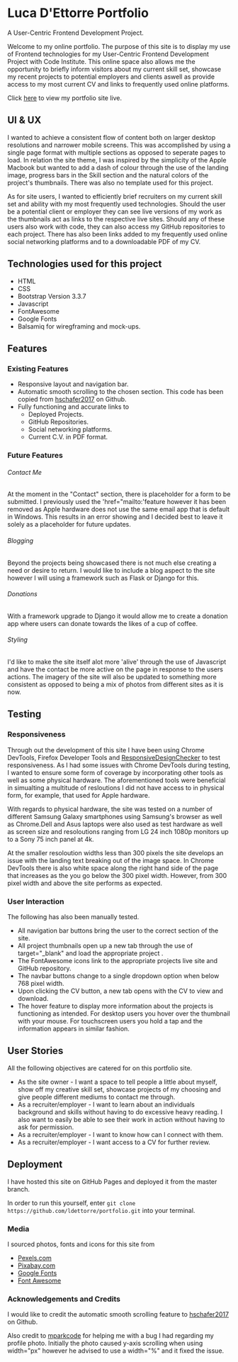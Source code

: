 # Luca D'Ettorre Portfolio
A User-Centric Frontend Development Project.

Welcome to my online portfolio. The purpose of this site is to display my use of Frontend technologies for my User-Centric Frontend Development Project with Code Institute. This online space also allows me the opportunity to briefly inform visitors about my current skill set, showcase my recent projects to potential employers and clients aswell as provide access to my most current CV and links to frequently used online platforms.

Click [here](https://ldettorre.github.io/portfolio/) to view my portfolio site live.


## UI & UX 

I wanted to achieve a consistent flow of content both on larger desktop resolutions and narrower mobile screens. This was accomplished by using a single page format with multiple sections as opposed to seperate pages to load. In relation the site theme, I was inspired by the simplicity of the Apple Macbook but wanted to add a dash of colour through the use of the landing image, progress bars in the Skill section and the natural colors of the project's thumbnails. There was also no template used for this project.

As for site users, I wanted to efficiently brief recruiters on my current skill set and ability with my most frequently used technologies. Should the user be a potential client or employer they can see live versions of my work as the thumbnails act as links to the respective live sites. Should any of these users also work with code, they can also access my GitHub repositories to each project. There has also been links added to my frequently used online social networking platforms and to a downloadable PDF of my CV.


## Technologies used for this project
* HTML
* CSS
* Bootstrap Version 3.3.7
* Javascript
* FontAwesome
* Google Fonts 
* Balsamiq for wiregframing and mock-ups.


## Features

### Existing Features
* Responsive layout and navigation bar.
* Automatic smooth scrolling to the chosen section. This code has been copied from [hschafer2017](https://github.com/hschafer2017/HSCHAFER-Portfolio/blob/master/assets/js/index.js) on Github.
* Fully functioning and accurate links to 
    * Deployed Projects.
    * GitHub Repositories.
    * Social networking platforms.  
    * Current C.V. in PDF format. 

### Future Features

###### Contact Me
At the moment in the "Contact" section, there is  placeholder for a form to be submitted. I previously used the 'href="mailto:'feature however it has been removed as Apple hardware does not use the same email app that is default in Windows. This results in an error showing and I decided best to leave it solely as a placeholder for future updates.

###### Blogging
Beyond the projects being showcased there is not much else creating a need or desire to return. I would like to include a blog aspect to the site however I will using a framework such as Flask or Django for this.

###### Donations
With a framework upgrade to Django it would allow me to create a donation app where users can donate towards the likes of a cup of coffee.

###### Styling
I'd like to make the site itself alot more 'alive' through the use of Javascript and have the contact be more active on the page in response to the users actions. The imagery of the site will also be updated to something more consistent as opposed to being a mix of photos from different sites as it is now.



## Testing

### Responsiveness
Through out the development of this site I have been using Chrome DevTools, Firefox Developer Tools and [ResponsiveDesignChecker](https://responsivedesignchecker.com/) to test responsiveness. As I had some issues with Chrome DevTools during testing, I wanted to ensure some form of coverage by incorporating other tools as well as some physical hardware. The aforementioned tools were beneficial in simualting a multitude of resloutions I did not have access to in physical form, for example, that used for Apple hardware.

With regards to physical hardware, the site was tested on a number of different Samsung Galaxy smartphones using Samsung's browser as well as Chrome.Dell and Asus laptops were also used as test hardware as well as screen size and resoloutions ranging from LG 24 inch 1080p monitors up to a Sony 75 inch panel at 4k. 

At the smaller resoloution widths less than 300 pixels the site develops an issue with the landing text breaking out of the image space. In Chrome DevTools there is also white space along the right hand side of the page that increases as the you go below the 300 pixel width. However, from 300 pixel width and above the site performs as expected.

### User Interaction
The following has also been manually tested.
* All navigation bar buttons bring the user to the correct section of the site.
* All project thumbnails open up a new tab through the use of target="_blank" and load the appropriate project .
* The FontAwesome icons link to the appropriate projects live site and GitHub repository.
* The navbar buttons change to a single dropdown option when below 768 pixel width.
* Upon clicking the CV button, a new tab opens with the CV to view and download.
* The hover feature to display more information about the projects is functioning as intended. For desktop users you hover over the thumbnail with your mouse. For touchscreen users you hold a tap and the information appears in similar fashion.


## User Stories
All the following objectives are catered for on this portfolio site.
* As the site owner - I want a space to tell people a little about myself,  show off my creative skill set, showcase projects of my choosing and give people different mediums to contact me through.
* As a recruiter/employer - I want to learn about an individuals background and skills without having to do excessive heavy reading. I also want to easily be able to see their work in action without having to ask for permission.
* As a recruiter/employer - I want to know how can I connect with them.
* As a recruiter/employer - I want access to a CV for further review.


## Deployment
I have hosted this site on GitHub Pages and deployed it from the master branch.

In order to run this yourself, enter `git clone https://github.com/ldettorre/portfolio.git` into your terminal.


### Media
I sourced photos, fonts and icons for this site from 
* [Pexels.com](https://www.pexels.com/)
* [Pixabay.com](https://pixabay.com/en/)
* [Google Fonts](https://fonts.google.com/)
* [Font Awesome](https://fontawesome.com/)

### Acknowledgements and Credits
I would like to credit the automatic smooth scrolling feature to [hschafer2017](https://github.com/hschafer2017/HSCHAFER-Portfolio/blob/master/assets/js/index.js) on Github. 

Also credit to [mparkcode](https://github.com/mparkcode) for helping me with a bug I had regarding my profile photo. Initially the photo caused y-axis scrolling when using width="px" however he advised to use a width="%" and it fixed the issue.



